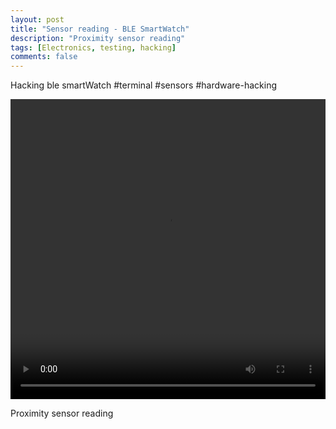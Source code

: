 ```yaml
---
layout: post
title: "Sensor reading - BLE SmartWatch"
description: "Proximity sensor reading"
tags: [Electronics, testing, hacking]
comments: false
---
```


Hacking ble smartWatch #terminal #sensors #hardware-hacking

<video controls="controls" width="480" height="480" style="width: 100%; display: block; margin: 0 auto; background-color: black;" name="Video Name" src="/images/22362095_1594603323934356_4670295515810758656_n.mp4" type="video/mp4"></video>

Proximity sensor reading
